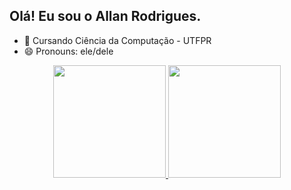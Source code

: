 ## Olá! Eu sou o Allan Rodrigues.

- 🌱 Cursando Ciência da Computação - UTFPR
- 😄 Pronouns: ele/dele

<div align="center">
  <a href="https://github.com/arodriguees">
  <img height="180em" src="https://github-readme-stats.vercel.app/api?username=arodriguees&show_icons=true&theme=vision-friendly-dark&include_all_commits=true&count_private=true"/>
  <img height="180em" src="https://github-readme-stats.vercel.app/api/top-langs/?username=arodriguees&layout=compact&langs_count=7&theme=vision-friendly-dark"/>
</div>
  

